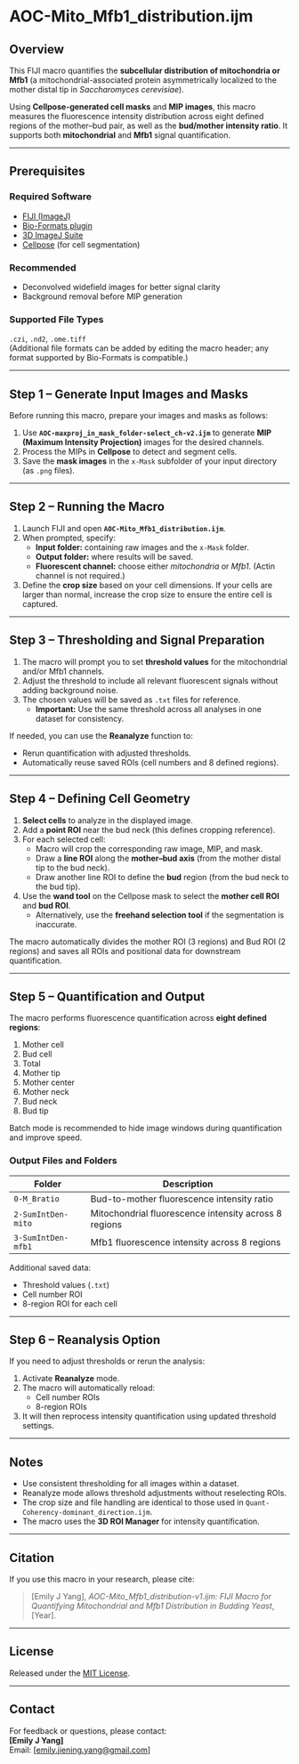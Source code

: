 # AOC-Mito_Mfb1_distribution.ijm
## Overview
This FIJI macro quantifies the **subcellular distribution of mitochondria or Mfb1** (a mitochondrial-associated protein asymmetrically localized to the mother distal tip in *Saccharomyces cerevisiae*).  

Using **Cellpose-generated cell masks** and **MIP images**, this macro measures the fluorescence intensity distribution across eight defined regions of the mother–bud pair, as well as the **bud/mother intensity ratio**. It supports both **mitochondrial** and **Mfb1** signal quantification.

---

## Prerequisites

### Required Software
- [FIJI (ImageJ)](https://fiji.sc/)
- [Bio-Formats plugin](https://www.openmicroscopy.org/bio-formats/)
- [3D ImageJ Suite](https://imagej.net/plugins/3d-imagej-suite)
- [Cellpose](https://www.cellpose.org/) (for cell segmentation)

### Recommended
- Deconvolved widefield images for better signal clarity  
- Background removal before MIP generation  

### Supported File Types
`.czi`, `.nd2`, `.ome.tiff`  
(Additional file formats can be added by editing the macro header; any format supported by Bio-Formats is compatible.)

---

## Step 1 – Generate Input Images and Masks

Before running this macro, prepare your images and masks as follows:

1. Use **`AOC-maxproj_in_mask_folder-select_ch-v2.ijm`** to generate **MIP (Maximum Intensity Projection)** images for the desired channels.  
2. Process the MIPs in **Cellpose** to detect and segment cells.  
3. Save the **mask images** in the `x-Mask` subfolder of your input directory (as `.png` files).  


---

## Step 2 – Running the Macro

1. Launch FIJI and open **`AOC-Mito_Mfb1_distribution.ijm`**.  
2. When prompted, specify:
   - **Input folder:** containing raw images and the `x-Mask` folder.  
   - **Output folder:** where results will be saved.  
   - **Fluorescent channel:** choose either *mitochondria* or *Mfb1*. (Actin channel is not required.)  
3. Define the **crop size** based on your cell dimensions. If your cells are larger than normal, increase the crop size to ensure the entire cell is captured.

---

## Step 3 – Thresholding and Signal Preparation

1. The macro will prompt you to set **threshold values** for the mitochondrial and/or Mfb1 channels.  
2. Adjust the threshold to include all relevant fluorescent signals without adding background noise.  
3. The chosen values will be saved as `.txt` files for reference.  
   - **Important:** Use the same threshold across all analyses in one dataset for consistency.  

If needed, you can use the **Reanalyze** function to:
- Rerun quantification with adjusted thresholds.  
- Automatically reuse saved ROIs (cell numbers and 8 defined regions).  

---

## Step 4 – Defining Cell Geometry

1. **Select cells** to analyze in the displayed image.  
2. Add a **point ROI** near the bud neck (this defines cropping reference).  
3. For each selected cell:
   - Macro will crop the corresponding raw image, MIP, and mask.  
   - Draw a **line ROI** along the **mother–bud axis** (from the mother distal tip to the bud neck).  
   - Draw another line ROI to define the **bud** region (from the bud neck to the bud tip).  
4. Use the **wand tool** on the Cellpose mask to select the **mother cell ROI** and **bud ROI**.  
   - Alternatively, use the **freehand selection tool** if the segmentation is inaccurate.  

The macro automatically divides the mother ROI (3 regions) and Bud ROI (2 regions) and saves all ROIs and positional data for downstream quantification.

---

## Step 5 – Quantification and Output

The macro performs fluorescence quantification across **eight defined regions**:
1. Mother cell  
2. Bud cell  
3. Total  
4. Mother tip  
5. Mother center  
6. Mother neck  
7. Bud neck  
8. Bud tip  

Batch mode is recommended to hide image windows during quantification and improve speed.

### Output Files and Folders

| Folder | Description |
|---------|-------------|
| `0-M_Bratio` | Bud-to-mother fluorescence intensity ratio |
| `2-SumIntDen-mito` | Mitochondrial fluorescence intensity across 8 regions |
| `3-SumIntDen-mfb1` | Mfb1 fluorescence intensity across 8 regions |

Additional saved data:
- Threshold values (`.txt`)  
- Cell number ROI  
- 8-region ROI for each cell  

---

## Step 6 – Reanalysis Option

If you need to adjust thresholds or rerun the analysis:
1. Activate **Reanalyze** mode.  
2. The macro will automatically reload:
   - Cell number ROIs  
   - 8-region ROIs  
3. It will then reprocess intensity quantification using updated threshold settings.

<!--
---

## Example Workflow

### 1. Example Input Image  
Raw mitochondrial or Mfb1 channel image.  
![Example Input Image](images/example_mito_input.png)

---

### 2. Example Cellpose Mask  
Cellpose-generated cell segmentation mask (`x-Mask`).  
![Example Cellpose Mask](images/example_mito_mask.png)

---

### 3. Example ROI Definition  
Mother–bud axis (white line), 8 regions (colored ROIs), and cell boundaries.  
![Example ROI Definition](images/example_mito_roi.png)

---

### 4. Example Output Summary  
Representative quantification results showing regional fluorescence intensity.  
![Example Output Summary](images/example_mito_output.png)
-->
---

## Notes
- Use consistent thresholding for all images within a dataset.  
- Reanalyze mode allows threshold adjustments without reselecting ROIs.  
- The crop size and file handling are identical to those used in `Quant-Coherency-dominant_direction.ijm`.  
- The macro uses the **3D ROI Manager** for intensity quantification.  

---

## Citation
If you use this macro in your research, please cite:  
> [Emily J Yang], *AOC-Mito_Mfb1_distribution-v1.ijm: FIJI Macro for Quantifying Mitochondrial and Mfb1 Distribution in Budding Yeast*, [Year].

---

## License
Released under the [MIT License](LICENSE).

---

## Contact
For feedback or questions, please contact:  
**[Emily J Yang]**  
Email: [emily.jiening.yang@gmail.com]

